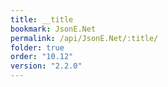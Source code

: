 ```yaml
---
title: __title
bookmark: JsonE.Net
permalink: /api/JsonE.Net/:title/
folder: true
order: "10.12"
version: "2.2.0"
---
```

